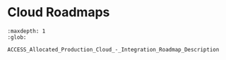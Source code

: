 # Cloud Roadmaps

``` {toctree}
:maxdepth: 1
:glob:

ACCESS_Allocated_Production_Cloud_-_Integration_Roadmap_Description
```
